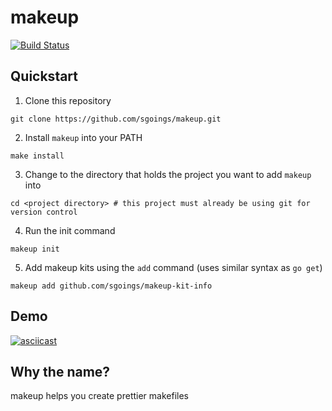 makeup
======

[![Build Status](https://travis-ci.org/sgoings/makeup.svg?branch=master)](https://travis-ci.org/sgoings/makeup)

Quickstart
----------

1. Clone this repository

  ```
  git clone https://github.com/sgoings/makeup.git
  ```

2. Install `makeup` into your PATH

  ```
  make install
  ```

3. Change to the directory that holds the project you want to add `makeup` into

  ```
  cd <project directory> # this project must already be using git for version control
  ```

4. Run the init command

  ```
  makeup init
  ```

5. Add makeup kits using the `add` command (uses similar syntax as `go get`)

  ```
  makeup add github.com/sgoings/makeup-kit-info
  ```

Demo
----

[![asciicast](https://asciinema.org/a/31535.png)](https://asciinema.org/a/31535)

Why the name?
-------------

makeup helps you create prettier makefiles
